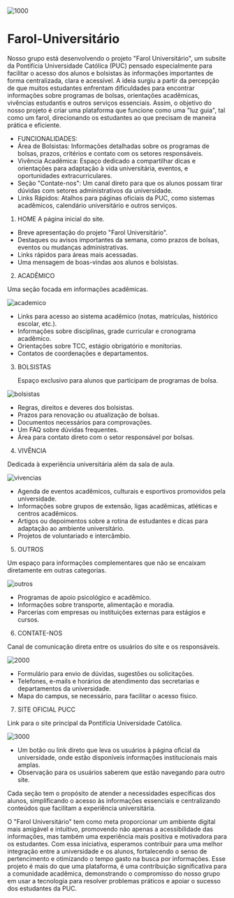 ![1000](https://github.com/user-attachments/assets/465688c6-7949-4bae-9c85-6462958ab9a7)
# Farol-Universitário
Nosso grupo está desenvolvendo o projeto "Farol Universitário", um subsite da Pontifícia Universidade Católica (PUC) pensado especialmente para facilitar o acesso dos alunos e bolsistas às informações importantes de forma centralizada, clara e acessível.
A ideia surgiu a partir da percepção de que muitos estudantes enfrentam dificuldades para encontrar informações sobre programas de bolsas, orientações acadêmicas, vivências estudantis e outros serviços essenciais. Assim, o objetivo do nosso projeto é criar uma plataforma que funcione como uma "luz guia", tal como um farol, direcionando os estudantes ao que precisam de maneira prática e eficiente.

- FUNCIONALIDADES:
- Área de Bolsistas: Informações detalhadas sobre os programas de bolsas, prazos, critérios e contato com os setores responsáveis.
- Vivência Acadêmica: Espaço dedicado a compartilhar dicas e orientações para adaptação à vida universitária, eventos, e oportunidades extracurriculares.
- Seção "Contate-nos": Um canal direto para que os alunos possam tirar dúvidas com setores administrativos da universidade.
- Links Rápidos: Atalhos para páginas oficiais da PUC, como sistemas acadêmicos, calendário universitário e outros serviços.

1. HOME
A página inicial do site.

- Breve apresentação do projeto "Farol Universitário".
- Destaques ou avisos importantes da semana, como prazos de bolsas, eventos ou mudanças administrativas.
- Links rápidos para áreas mais acessadas.
- Uma mensagem de boas-vindas aos alunos e bolsistas.

2. ACADÊMICO

Uma seção focada em informações acadêmicas.
   
![academico](https://github.com/user-attachments/assets/8a90d90d-564e-4983-be73-8749143b66da)

- Links para acesso ao sistema acadêmico (notas, matrículas, histórico escolar, etc.).
- Informações sobre disciplinas, grade curricular e cronograma acadêmico.
- Orientações sobre TCC, estágio obrigatório e monitorias.
- Contatos de coordenações e departamentos.

3. BOLSISTAS

   Espaço exclusivo para alunos que participam de programas de bolsa.

![bolsistas](https://github.com/user-attachments/assets/879fa8d4-2b3b-4563-921d-405e1a966813)

- Regras, direitos e deveres dos bolsistas.
- Prazos para renovação ou atualização de bolsas.
- Documentos necessários para comprovações.
- Um FAQ sobre dúvidas frequentes.
- Área para contato direto com o setor responsável por bolsas.

4. VIVÊNCIA

Dedicada à experiência universitária além da sala de aula.

![vivencias](https://github.com/user-attachments/assets/ed615f32-68c6-4691-8fff-d862a02c6ff2)

- Agenda de eventos acadêmicos, culturais e esportivos promovidos pela universidade.
- Informações sobre grupos de extensão, ligas acadêmicas, atléticas e centros acadêmicos.
- Artigos ou depoimentos sobre a rotina de estudantes e dicas para adaptação ao ambiente universitário.
- Projetos de voluntariado e intercâmbio.

5. OUTROS

Um espaço para informações complementares que não se encaixam diretamente em outras categorias.

![outros](https://github.com/user-attachments/assets/35072ad6-1d57-47c4-a9f6-bc374e956f69)

- Programas de apoio psicológico e acadêmico.
- Informações sobre transporte, alimentação e moradia.
- Parcerias com empresas ou instituições externas para estágios e cursos.

6. CONTATE-NOS

Canal de comunicação direta entre os usuários do site e os responsáveis.

![2000](https://github.com/user-attachments/assets/0c4aef40-f515-4ac2-a04a-1b5ce0d83d51)

- Formulário para envio de dúvidas, sugestões ou solicitações.
- Telefones, e-mails e horários de atendimento das secretarias e departamentos da universidade.
- Mapa do campus, se necessário, para facilitar o acesso físico.

7. SITE OFICIAL PUCC

Link para o site principal da Pontifícia Universidade Católica.

   ![3000](https://github.com/user-attachments/assets/8166fae5-2bf2-4e9d-a5bd-789688ed8ff2)

- Um botão ou link direto que leva os usuários à página oficial da universidade, onde estão disponíveis informações institucionais mais amplas.
- Observação para os usuários saberem que estão navegando para outro site.
  
Cada seção tem o propósito de atender a necessidades específicas dos alunos, simplificando o acesso às informações essenciais e centralizando conteúdos que facilitam a experiência universitária. 
  
O "Farol Universitário" tem como meta proporcionar um ambiente digital mais amigável e intuitivo, promovendo não apenas a acessibilidade das informações, mas também uma experiência mais positiva e motivadora para os estudantes. Com essa iniciativa, esperamos contribuir para uma melhor integração entre a universidade e os alunos, fortalecendo o senso de pertencimento e otimizando o tempo gasto na busca por informações.
Esse projeto é mais do que uma plataforma, é uma contribuição significativa para a comunidade acadêmica, demonstrando o compromisso do nosso grupo em usar a tecnologia para resolver problemas práticos e apoiar o sucesso dos estudantes da PUC. 


        
